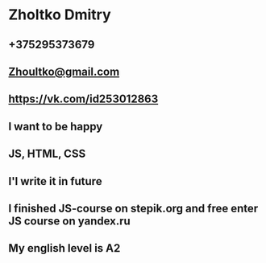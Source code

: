 # Zholtko Dmitry
## +375295373679
## Zhoultko@gmail.com
## https://vk.com/id253012863
## I want to be happy
## JS, HTML, CSS
## I'l write it in future
## I finished JS-course on stepik.org and free enter JS course on yandex.ru
## My english level is A2
